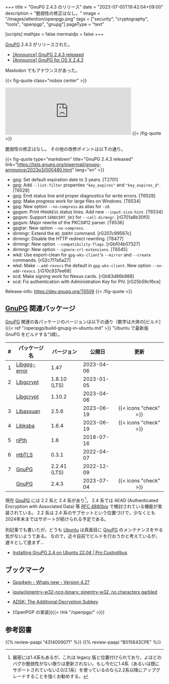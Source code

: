 +++
title = "GnuPG 2.4.3 のリリース"
date =  "2023-07-05T19:42:04+09:00"
description = "脆弱性の修正はなし。"
image = "/images/attention/openpgp.png"
tags = ["security", "cryptography", "tools", "openpgp", "gnupg"]
pageType = "text"

[scripts]
  mathjax = false
  mermaidjs = false
+++

[GnuPG] 2.4.3 がリリースされた。

- [[Announce] GnuPG 2.4.3 released](https://lists.gnupg.org/pipermail/gnupg-announce/2023q3/000480.html)
- [[Announce] GnuPG for OS X 2.4.3](https://lists.gnupg.org/pipermail/gnupg-users/2023-July/066614.html)

Mastodon でもアナウンスがあった。

{{< fig-quote  class="nobox center" >}}
<iframe src="https://mstdn.social/@GnuPG/110660553674699342/embed" class="mastodon-embed" style="max-width: 100%; border: 0" width="400" allowfullscreen="allowfullscreen"></iframe>
{{< /fig-quote >}}

脆弱性の修正はなし。
その他の改修ポイントは以下の通り。

{{< fig-quote type="markdown" title="GnuPG 2.4.3 released" link="https://lists.gnupg.org/pipermail/gnupg-announce/2023q3/000480.html" lang="en" >}}
* gpg: Set default expiration date to 3 years.  [T2701]
* gpg: Add `--list-filter` properties `"key_expires"` and `"key_expires_d"`.  [T6529]
* gpg: Emit status line and proper diagnostics for write errors.  [T6528]
* gpg: Make progress work for large files on Windows.  [T6534]
* gpg: New option `--no-compress` as alias for `-z0`.
* gpgsm: Print `PROGRESS` status lines.  Add new `--input-size-hint`.  [T6534]
* gpgsm: Support `SENDCERT_SKI` for `--call-dirmngr`.  [rG701a8b30f0]
* gpgsm: Major rewrite of the PKCS#12 parser.  [T6536]
* gpgtar: New option `--no-compress`.
* dirmngr: Extend the `AD_QUERY` command.  [rG207c99567c]
* dirmngr: Disable the HTTP redirect rewriting.  [T6477]
* dirmngr: New option `--compatibility-flags`.  [rGbf04b07327]
* dirmngr: New option `--ignore-crl-extensions`.  [T6545]
* wkd: Use export-clean for `gpg-wks-client`'s `--mirror` and `--create` commands.  [rG2c7f7a5a27]
* wkd: Make `--add-revocs` the default in `gpg-wks-client`.  New option `--no-add-revocs`.  [rG10c937ee68]
* scd: Make signing work for Nexus cards.  [rGb83d86b988]
* scd: Fix authentication with Administration Key for PIV.  [rG25b59cf6ce]

Release-info: https://dev.gnupg.org/T6509
{{< /fig-quote >}}

## [GnuPG] 関連パッケージ

[GnuPG] 関連の各パッケージのバージョンは以下の通り（数字は大体の[ビルド]({{< ref "/openpgp/build-gnupg-in-ubuntu.md" >}} "Ubuntu で最新版 GnuPG をビルドする")順）。

|    # | パッケージ名                                             | バージョン   | 公開日     |         更新          |
| ---: | -------------------------------------------------------- | ------------ | ---------- | :-------------------: |
|    1 | [Libgpg-error](https://gnupg.org/software/libgpg-error/) | 1.47         | 2023-04-06 |                       |
|    2 | [Libgcrypt](https://gnupg.org/software/libgcrypt/)       | 1.8.10 (LTS) | 2023-01-05 |                       |
|      | [Libgcrypt](https://gnupg.org/software/libgcrypt/)       | 1.10.2       | 2023-04-06 |                       |
|    3 | [Libassuan](https://gnupg.org/software/libassuan/)       | 2.5.6        | 2023-06-19 | {{< icons "check" >}} |
|    4 | [Libksba](https://gnupg.org/software/libksba/)           | 1.6.4        | 2023-06-19 | {{< icons "check" >}} |
|    5 | [nPth](https://gnupg.org/software/npth/)                 | 1.6          | 2018-07-16 |                       |
|    6 | [ntbTLS](https://gnupg.org/software/ntbtls/)             | 0.3.1        | 2022-04-07 |                       |
|    7 | [GnuPG](https://gnupg.org/software/)                     | 2.2.41 (LTS) | 2022-12-09 |                       |
|      | [GnuPG](https://gnupg.org/software/)                     | 2.4.3        | 2023-07-04 | {{< icons "check" >}} |

現在 [GnuPG] には 2.2 系と 2.4 系があり[^gpg14]， 2.4 系では AEAD (Authenticated Encryption with Associated Data) 等 [RFC 4880bis] で検討されている機能が実装されている。
2.2 系は 2.4 系のサブセットという位置づけで，少なくとも2024年末まではサポートが続けられる予定である。

[^gpg14]: 厳密には1.4系もあるが，これは legacy 版と位置付けられており，よほどのバグか脆弱性がない限りは更新されない。もし今だに1.4系（あるいは既にサポートされていない2.0/2.1系）を使っているのなら2.2系以降にアップグレードすることを強くお勧めする。

別記事でも書いたが，どうも [Ubuntu] は真面目に [GnuPG] のメンテナンスをやる気がないようである。
なので，近々自前でビルドを行おうかと考えているが，遅々として進まず...

- [Installing GnuPG 2.4 on Ubuntu 22.04 | Pro Custodibus](https://www.procustodibus.com/blog/2023/02/gpg-2-4-on-ubuntu-22-04/)

## ブックマーク

- [Gpg4win - Whats new - Version 4.2?](https://gpg4win.org/version4.2.html)
- [iquiw/pinentry-w32-ncg-binary: pinentry-w32, no characters garbled](https://github.com/iquiw/pinentry-w32-ncg-binary)
- [ADSK: The Additional Decryption Subkey](https://gnupg.org/blog/20230321-adsk.html)

- [OpenPGP の実装]({{< rlnk "/openpgp/" >}})

[GnuPG]: https://gnupg.org/ "The GNU Privacy Guard"
[Gpg4win]: https://gpg4win.org/ "Gpg4win - Secure email and file encryption with GnuPG for Windows"
[OpenPGP]: http://openpgp.org/
[RFC 4880bis]: https://datatracker.ietf.org/doc/draft-ietf-openpgp-rfc4880bis/ "draft-ietf-openpgp-rfc4880bis - OpenPGP Message Format"
[Ubuntu]: https://www.ubuntu.com/ "The leading operating system for PCs, IoT devices, servers and the cloud | Ubuntu"

## 参考図書

{{% review-paapi "4314009071" %}} <!-- 暗号化 プライバシーを救った反乱者たち -->
{{% review-paapi "B015643CPE" %}} <!-- 暗号技術入門 第3版 -->
